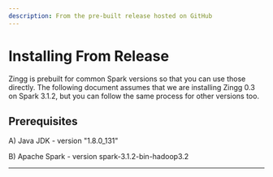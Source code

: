 ```yaml
---
description: From the pre-built release hosted on GitHub
---
```


# Installing From Release

Zingg is prebuilt for common Spark versions so that you can use those directly. The following document assumes that we are installing Zingg 0.3 on Spark 3.1.2, but you can follow the same process for other versions too.

## Prerequisites

A) Java JDK - version "1.8.0\_131"

B) Apache Spark - version spark-3.1.2-bin-hadoop3.2

****



####

